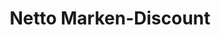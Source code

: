 ---
title: "Netto Marken-Discount"
url: /moessingen/netto-marken-discount-heerweg/
shop: Supermarkt
---